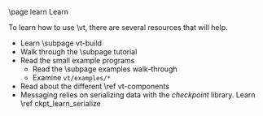 \page learn Learn

To learn how to use \vt, there are several resources that will help.

  - Learn \subpage vt-build
  - Walk through the \subpage tutorial
  - Read the small example programs
    - Read the \subpage examples walk-through
    - Examine `vt/examples/*`
  - Read about the different \ref vt-components
  - Messaging relies on serializing data with the *checkpoint* library. Learn \ref ckpt_learn_serialize
